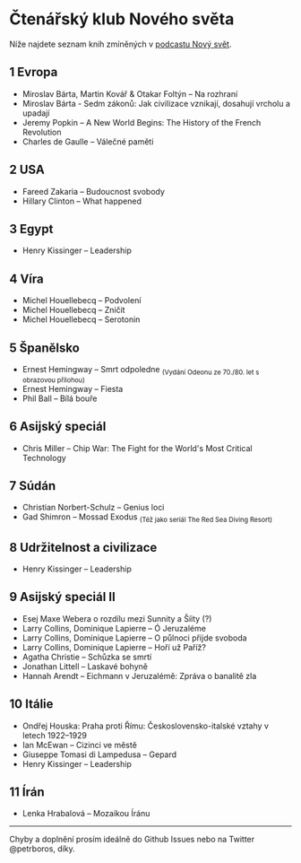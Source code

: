 # Čtenářský klub Nového světa

Níže najdete seznam knih zmíněných v [podcastu Nový svět](https://www.info.cz/podcasty/novy-svet).


## 1 Evropa
* Miroslav Bárta, Martin Kovář & Otakar Foltýn – Na rozhraní
* Miroslav Bárta - Sedm zákonů: Jak civilizace vznikají, dosahují vrcholu a upadají
* Jeremy Popkin – A New World Begins: The History of the French Revolution
* Charles de Gaulle – Válečné paměti


## 2 USA
* Fareed Zakaria – Budoucnost svobody
* Hillary Clinton – What happened


## 3 Egypt
* Henry Kissinger – Leadership


## 4 Víra
* Michel Houellebecq – Podvolení
* Michel Houellebecq – Zničit
* Michel Houellebecq – Serotonin


## 5 Španělsko
* Ernest Hemingway – Smrt odpoledne	<sub>(Vydání Odeonu ze 70./80. let s obrazovou přílohou)</sub>
* Ernest Hemingway – Fiesta
* Phil Ball – Bílá bouře


## 6 Asijský speciál
* Chris Miller – Chip War: The Fight for the World's Most Critical Technology


## 7 Súdán
* Christian Norbert-Schulz – Genius loci
* Gad Shimron – Mossad Exodus <sub>(Též jako seriál The Red Sea Diving Resort)</sub>

## 8 Udržitelnost a civilizace
* Henry Kissinger – Leadership

## 9 Asijský speciál II
* Esej Maxe Webera o rozdílu mezi Sunnity a Šíity (?)
* Larry Collins, Dominique Lapierre – Ó Jeruzaléme
* Larry Collins, Dominique Lapierre – O půlnoci přijde svoboda
* Larry Collins, Dominique Lapierre – Hoří už Paříž?
* Agatha Christie – Schůzka se smrtí
* Jonathan Littell – Laskavé bohyně
* Hannah Arendt – Eichmann v Jeruzalémě: Zpráva o banalitě zla

## 10 Itálie
* Ondřej Houska: Praha proti Římu: Československo-italské vztahy v letech 1922–1929
* Ian McEwan – Cizinci ve městě
* Giuseppe Tomasi di Lampedusa – Gepard
* Henry Kissinger – Leadership

## 11 Írán
* Lenka Hrabalová – Mozaikou Íránu


---

Chyby a doplnění prosím ideálně do Github Issues nebo na Twitter @petrboros, díky.
